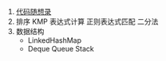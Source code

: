 1. [代码随想录](https://programmercarl.com/%E6%95%B0%E7%BB%84%E7%90%86%E8%AE%BA%E5%9F%BA%E7%A1%80.html#%E6%95%B0%E7%BB%84%E7%90%86%E8%AE%BA%E5%9F%BA%E7%A1%80)
2. 排序 KMP 表达式计算 正则表达式匹配 二分法
3. 数据结构
   * LinkedHashMap
   * Deque Queue Stack
